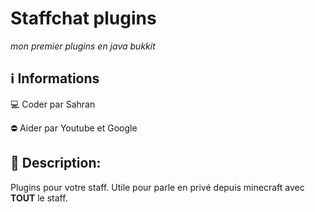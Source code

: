 #  __Staffchat plugins__
_mon premier plugins en java bukkit_

## ℹ️ Informations

💻 Coder par Sahran

⛔️ Aider par Youtube et Google

## 📖 Description:
Plugins pour votre staff.
Utile pour parle en privé depuis minecraft avec **TOUT** le staff.
